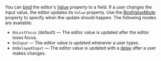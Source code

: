 You can [bind](https://docs.microsoft.com/en-us/aspnet/core/mvc/views/razor#bind) the editor's [Value](https://docs.devexpress.com/Blazor/DevExpress.Blazor.DxSpinEdit-1.Value) property to a field. If a user changes the input value, the editor updates its `Value` property. Use the [BindValueMode](https://docs.devexpress.com/Blazor/DevExpress.Blazor.DxSpinEdit-1.BindValueMode) property to specify when the update should happen. The following modes are available:

* `OnLostFocus` (default) — The editor value is updated after the editor loses focus.
* `OnInput` — The editor value is updated whenever a user types.
* `OnDelayedInput` — The editor value is updated with a [delay](https://docs.devexpress.com/Blazor/DevExpress.Blazor.DxSpinEdit-1.InputDelay) after a user makes changes.

